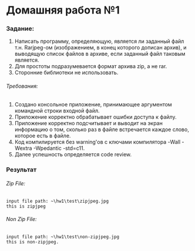 # Домашняя работа №1

### Задание:

1. Написать программу, определяющую, является ли заданный файл т.н. Rarjpeg-ом (изображением, в конец которого дописан архив), и выводящую список файлов в архиве, если заданный файл таковым является.
2. Для простоты подразумевается формат архива zip, а не rar.
3. Сторонние библиотеки не использовать.

###### Требования:
1. Создано консольное приложение, принимающее аргументом командной строки входной файл.
2. Приложение корректно обрабатывает ошибки доступа к файлу.
3. Приложение корректно подсчитывает и выводит на экран информацию о том, сколько раз в файле встречается каждое слово, которое есть в файле.
4. Код компилируется без warning'ов с ключами компилятора -Wall -Wextra -Wpedantic -std=c11.
5. Далее успешность определяется code review.

### Результат

###### Zip File:
````
input file path: ~\hw1\test\zipjpeg.jpg
this is zipjpeg
````

###### Non Zip File:
````
input file path: ~\hw1\test\non-zipjpeg.jpg
this is non-zipjpeg.
````